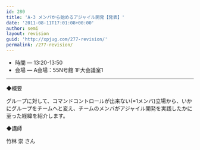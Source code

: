 ```yaml
---
id: 280
title: 'A-3 メンバから始めるアジャイル開発【発表】'
date: '2011-08-11T17:01:08+00:00'
author: semi
layout: revision
guid: 'http://xpjug.com/277-revision/'
permalink: /277-revision/
---
```


- 時間 — 13:20-13:50
- 会場 — A会場：55N号館 1F大会議室1

---

◆概要

グループに対して、コマンドコントロールが出来ない(=1メンバ)立場から、いかにグループをチームへと変え、チームのメンバがアジャイル開発を実践したかに至った経緯を紹介します。

◆講師

竹林 崇 さん